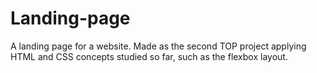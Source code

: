 # Landing-page
A landing page for a website. Made as the second TOP project applying HTML and CSS concepts studied so far, such as the flexbox layout.
